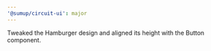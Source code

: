 ```yaml
---
'@sumup/circuit-ui': major
---
```


Tweaked the Hamburger design and aligned its height with the Button component.
